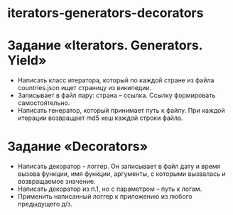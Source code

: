# iterators-generators-decorators
# Задание «Iterators. Generators. Yield»

- Написать класс итератора, который по каждой стране из файла countries.json ищет страницу из википедии.
- Записывает в файл пару: страна – ссылка. Ссылку формировать самостоятельно.
- Написать генератор, который принимает путь к файлу. При каждой итерации возвращает md5 хеш каждой строки файла.

# Задание «Decorators»

- Написать декоратор - логгер. Он записывает в файл дату и время вызова функции, имя функции, аргументы, с которыми вызвалась и возвращаемое значение.
- Написать декоратор из п.1, но с параметром – путь к логам.
- Применить написанный логгер к приложению из любого предыдущего д/з.
